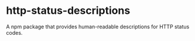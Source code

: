 # http-status-descriptions
A npm package that provides human-readable descriptions for HTTP status codes.
